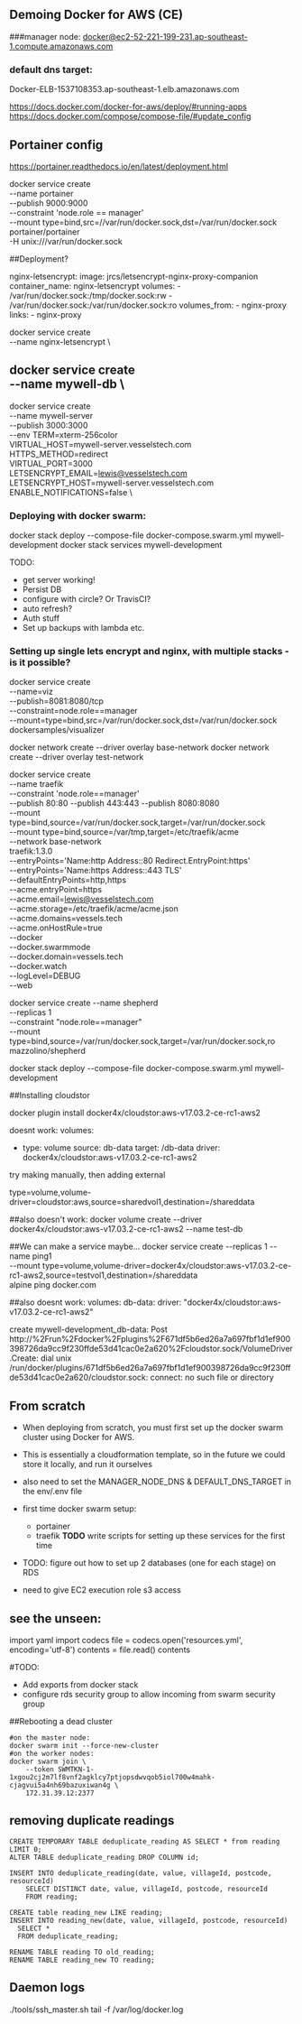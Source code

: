 ## Demoing Docker for AWS (CE)


###manager node:
docker@ec2-52-221-199-231.ap-southeast-1.compute.amazonaws.com

### default dns target:
Docker-ELB-1537108353.ap-southeast-1.elb.amazonaws.com

https://docs.docker.com/docker-for-aws/deploy/#running-apps
https://docs.docker.com/compose/compose-file/#update_config

## Portainer config

https://portainer.readthedocs.io/en/latest/deployment.html

docker service create \
    --name portainer \
    --publish 9000:9000 \
    --constraint 'node.role == manager' \
    --mount type=bind,src=//var/run/docker.sock,dst=/var/run/docker.sock \
    portainer/portainer \
    -H unix:///var/run/docker.sock


##Deployment?

nginx-letsencrypt:
  image: jrcs/letsencrypt-nginx-proxy-companion
  container_name: nginx-letsencrypt
  volumes:
      - /var/run/docker.sock:/tmp/docker.sock:rw
      - /var/run/docker.sock:/var/run/docker.sock:ro
  volumes_from:
      - nginx-proxy
  links:
      - nginx-proxy


docker service create \
  --name nginx-letsencrypt \


docker service create \
  --name mywell-db \
  --

docker service create \
  --name mywell-server \
  --publish 3000:3000 \
  --env TERM=xterm-256color \
        VIRTUAL_HOST=mywell-server.vesselstech.com \
        HTTPS_METHOD=redirect \
        VIRTUAL_PORT=3000 \
        LETSENCRYPT_EMAIL=lewis@vesselstech.com \
        LETSENCRYPT_HOST=mywell-server.vesselstech.com \
        ENABLE_NOTIFICATIONS=false \


### Deploying with docker swarm:
docker stack deploy --compose-file docker-compose.swarm.yml mywell-development
docker stack services mywell-development



TODO:
- get server working!
- Persist DB
- configure with circle? Or TravisCI?
- auto refresh?
- Auth stuff
- Set up backups with lambda etc.



### Setting up single lets encrypt and nginx, with multiple stacks - is it possible?
docker service create \
  --name=viz \
  --publish=8081:8080/tcp \
  --constraint=node.role==manager \
  --mount=type=bind,src=/var/run/docker.sock,dst=/var/run/docker.sock \
  dockersamples/visualizer

docker network create --driver overlay base-network
docker network create --driver overlay test-network

docker service create \
--name traefik \
--constraint 'node.role==manager' \
--publish 80:80 --publish 443:443 --publish 8080:8080 \
--mount type=bind,source=/var/run/docker.sock,target=/var/run/docker.sock \
--mount type=bind,source=/var/tmp,target=/etc/traefik/acme \
--network base-network \
traefik:1.3.0 \
--entryPoints='Name:http Address::80 Redirect.EntryPoint:https' \
--entryPoints='Name:https Address::443 TLS' \
--defaultEntryPoints=http,https \
--acme.entryPoint=https \
--acme.email=lewis@vesselstech.com \
--acme.storage=/etc/traefik/acme/acme.json \
--acme.domains=vessels.tech \
--acme.onHostRule=true \
--docker \
--docker.swarmmode \
--docker.domain=vessels.tech \
--docker.watch \
--logLevel=DEBUG \
--web

docker service create --name shepherd \
  --replicas 1 \
  --constraint "node.role==manager" \
  --mount type=bind,source=/var/run/docker.sock,target=/var/run/docker.sock,ro \
  mazzolino/shepherd


docker stack deploy --compose-file docker-compose.swarm.yml mywell-development



##Installing cloudstor

docker plugin install docker4x/cloudstor:aws-v17.03.2-ce-rc1-aws2


doesnt work:
volumes:
  - type: volume
    source: db-data
    target: /db-data
    driver: docker4x/cloudstor:aws-v17.03.2-ce-rc1-aws2


try making manually, then adding external

type=volume,volume-driver=cloudstor:aws,source=sharedvol1,destination=/shareddata

##also doesn't work:
docker volume create --driver docker4x/cloudstor:aws-v17.03.2-ce-rc1-aws2 --name test-db

##We can make a service maybe...
docker service create --replicas 1 --name ping1 \
  --mount type=volume,volume-driver=docker4x/cloudstor:aws-v17.03.2-ce-rc1-aws2,source=testvol1,destination=/shareddata \
  alpine ping docker.com


##also doesnt work:
volumes:
  db-data:
     driver: "docker4x/cloudstor:aws-v17.03.2-ce-rc1-aws2"

create mywell-development_db-data: Post http://%2Frun%2Fdocker%2Fplugins%2F671df5b6ed26a7a697fbf1d1ef900398726da9cc9f230ffde53d41cac0e2a620%2Fcloudstor.sock/VolumeDriver.Create: dial unix /run/docker/plugins/671df5b6ed26a7a697fbf1d1ef900398726da9cc9f230ffde53d41cac0e2a620/cloudstor.sock: connect: no such file or directory



## From scratch
- When deploying from scratch, you must first set up the docker swarm cluster using Docker for AWS.
- This is essentially a cloudformation template, so in the future we could store it locally, and run it ourselves
- also need to set the MANAGER_NODE_DNS & DEFAULT_DNS_TARGET in the env/.env file

- first time docker swarm setup:
  - portainer
  - traefik
  __TODO__ write scripts for setting up these services for the first time


- TODO: figure out how to set up 2 databases (one for each stage) on RDS
- need to give EC2 execution role s3 access

## see the unseen:

import yaml
import codecs
file = codecs.open('resources.yml', encoding='utf-8')
contents = file.read()
contents

#TODO:
- Add exports from docker stack
- configure rds security group to allow incoming from swarm security group



##Rebooting a dead cluster
```
#on the master node:
docker swarm init --force-new-cluster
#on the worker nodes:
docker swarm join \
    --token SWMTKN-1-1xgou2cj2m7lf8vnf2agklcy7ptjopsdwvqob5iol700w4mahk-cjagvui5a4nh69bazuxiwan4g \
    172.31.39.12:2377

```



## removing duplicate readings
```
CREATE TEMPORARY TABLE deduplicate_reading AS SELECT * from reading LIMIT 0;
ALTER TABLE deduplicate_reading DROP COLUMN id;

INSERT INTO deduplicate_reading(date, value, villageId, postcode, resourceId)
    SELECT DISTINCT date, value, villageId, postcode, resourceId
    FROM reading;

CREATE table reading_new LIKE reading;
INSERT INTO reading_new(date, value, villageId, postcode, resourceId)
  SELECT *
  FROM deduplicate_reading;

RENAME TABLE reading TO old_reading;
RENAME TABLE reading_new TO reading;
```


## Daemon logs

./tools/ssh_master.sh
tail -f /var/log/docker.log
